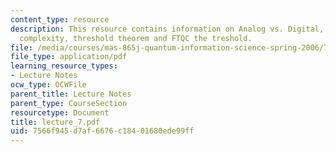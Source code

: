 ```yaml
---
content_type: resource
description: This resource contains information on Analog vs. Digital, Complex computational
  complexity, threshold theorem and FTQC the treshold.
file: /media/courses/mas-865j-quantum-information-science-spring-2006/7566f945d7af6676c18401680ede99ff_lecture_7.pdf
file_type: application/pdf
learning_resource_types:
- Lecture Notes
ocw_type: OCWFile
parent_title: Lecture Notes
parent_type: CourseSection
resourcetype: Document
title: lecture_7.pdf
uid: 7566f945-d7af-6676-c184-01680ede99ff
---
```

